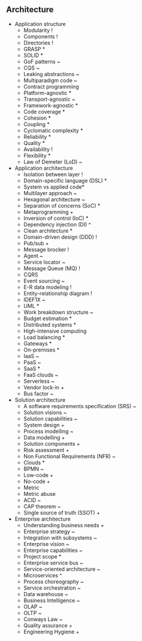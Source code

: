 ## Architecture

- Application structure
  - Modularity !
  - Components !
  - Directories !
  - GRASP *
  - SOLID *
  - GoF patterns ~
  - CQS ~
  - Leaking abstractions ~
  - Multiparadigm code ~
  - Contract programming 
  - Platform-agnostic *
  - Transport-agnostic ~
  - Framework-agnostic *
  - Code coverage *
  - Cohesion *
  - Coupling *
  - Cyclomatic complexity *
  - Reliability *
  - Quality *
  - Availability !
  - Flexibility *
  - Law of Demeter (LoD) ~
- Application architecture
  - Isolation between layer !
  - Domain-specific language (DSL) *
  - System vs applied code*
  - Multilayer approach ~
  - Hexagonal architecture ~
  - Separation of concerns (SoC) *
  - Metaprogramming +
  - Inversion of control (IoC) *
  - Dependency injection (DI) ^
  - Clean architecture *
  - Domain-driven design (DDD) !
  - Pub/sub +
  - Message brocker !
  - Agent ~
  - Service locator ~
  - Message Queue (MQ) !
  - CQRS
  - Event sourcing ~
  - E-R data modeling !
  - Entity-relationship diagram !
  - IDEF1X ~
  - UML *
  - Work breakdown structure ~
  - Budget estimation *
  - Distributed systems *
  - High-intensive computing
  - Load balancing *
  - Gateways *
  - On-premises *
  - IaaS ~
  - PaaS ~
  - SaaS *
  - FaaS clouds ~
  - Serverless ~
  - Vendor lock-in +
  - Bus factor ~
- Solution architecture
  - A software requirements specification (SRS) ~
  - Solution visions ~
  - Solution capabilities ~
  - System design +
  - Process modelling ~
  - Data modelling +
  - Solution components +
  - Risk assessment +
  - Non Functional Requirements (NFR) ~
  - Clouds *
  - BPMN ~
  - Low-code +
  - No-code +
  - Metric
  - Metric abuse
  - ACID ~
  - CAP theorem ~
  - Single source of truth (SSOT) +
- Enterprise architecture
  - Understanding business needs +
  - Enterprise strategy ~
  - Integration with subsystems ~
  - Enterprise vision ~
  - Enterprise capabilities ~
  - Project scope *
  - Enterprise service bus ~
  - Service-oriented architecture ~
  - Microservices ^
  - Process choreography ~
  - Service orchestration ~
  - Data warehouse ~
  - Business Intelligence ~
  - OLAP ~
  - OLTP ~
  - Conways Law ~
  - Quality assurance +
  - Engineering Hygiene +
